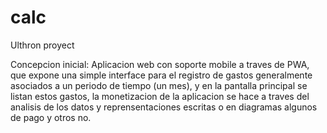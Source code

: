 # calc
Ulthron proyect

Concepcion inicial:
Aplicacion web con soporte mobile a traves de PWA, que expone una simple interface para el registro de gastos generalmente asociados a un periodo de tiempo (un mes), y en la pantalla principal se listan estos gastos, la monetizacion de la aplicacion se hace a traves del analisis de los datos y reprensentaciones escritas o en diagramas algunos de pago y otros no.

